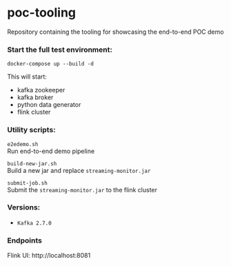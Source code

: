 # poc-tooling

Repository containing the tooling for showcasing the end-to-end POC demo

### Start the full test environment:
`docker-compose up --build -d`

This will start:
- kafka zookeeper
- kafka broker
- python data generator
- flink cluster

### Utility scripts:

`e2edemo.sh` <br> Run end-to-end demo pipeline

`build-new-jar.sh` <br> Build a new jar and replace `streaming-monitor.jar`

`submit-job.sh` <br> Submit the `streaming-monitor.jar` to the flink cluster 
### Versions:

- `Kafka 2.7.0`



### Endpoints

Flink UI: http://localhost:8081
